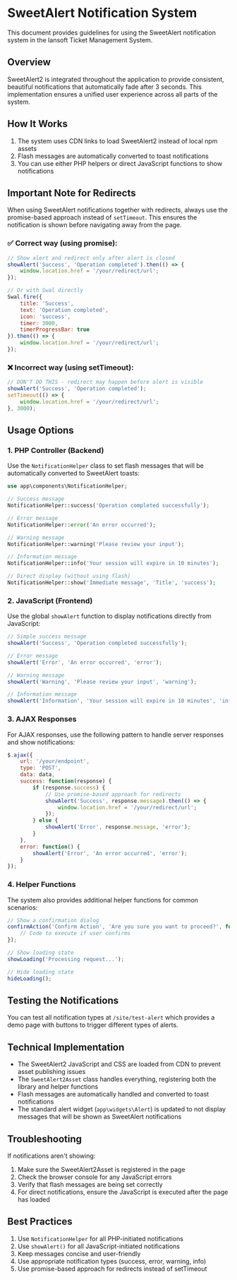 # SweetAlert Notification System

This document provides guidelines for using the SweetAlert notification system in the Iansoft Ticket Management System.

## Overview

SweetAlert2 is integrated throughout the application to provide consistent, beautiful notifications that automatically fade after 3 seconds. This implementation ensures a unified user experience across all parts of the system.

## How It Works

1. The system uses CDN links to load SweetAlert2 instead of local npm assets
2. Flash messages are automatically converted to toast notifications
3. You can use either PHP helpers or direct JavaScript functions to show notifications

## Important Note for Redirects

When using SweetAlert notifications together with redirects, always use the promise-based approach instead of `setTimeout`. This ensures the notification is shown before navigating away from the page.

### ✅ Correct way (using promise):
```javascript
// Show alert and redirect only after alert is closed
showAlert('Success', 'Operation completed').then(() => {
    window.location.href = '/your/redirect/url';
});

// Or with Swal directly
Swal.fire({
    title: 'Success',
    text: 'Operation completed',
    icon: 'success',
    timer: 3000,
    timerProgressBar: true
}).then(() => {
    window.location.href = '/your/redirect/url';
});
```

### ❌ Incorrect way (using setTimeout):
```javascript
// DON'T DO THIS - redirect may happen before alert is visible
showAlert('Success', 'Operation completed');
setTimeout(() => {
    window.location.href = '/your/redirect/url';
}, 3000);
```

## Usage Options

### 1. PHP Controller (Backend)

Use the `NotificationHelper` class to set flash messages that will be automatically converted to SweetAlert toasts:

```php
use app\components\NotificationHelper;

// Success message
NotificationHelper::success('Operation completed successfully');

// Error message
NotificationHelper::error('An error occurred');

// Warning message
NotificationHelper::warning('Please review your input');

// Information message
NotificationHelper::info('Your session will expire in 10 minutes');

// Direct display (without using flash)
NotificationHelper::show('Immediate message', 'Title', 'success');
```

### 2. JavaScript (Frontend)

Use the global `showAlert` function to display notifications directly from JavaScript:

```javascript
// Simple success message
showAlert('Success', 'Operation completed successfully');

// Error message
showAlert('Error', 'An error occurred', 'error');

// Warning message
showAlert('Warning', 'Please review your input', 'warning');

// Information message
showAlert('Information', 'Your session will expire in 10 minutes', 'info');
```

### 3. AJAX Responses

For AJAX responses, use the following pattern to handle server responses and show notifications:

```javascript
$.ajax({
    url: '/your/endpoint',
    type: 'POST',
    data: data,
    success: function(response) {
        if (response.success) {
            // Use promise-based approach for redirects
            showAlert('Success', response.message).then(() => {
                window.location.href = '/your/redirect/url';
            });
        } else {
            showAlert('Error', response.message, 'error');
        }
    },
    error: function() {
        showAlert('Error', 'An error occurred', 'error');
    }
});
```

### 4. Helper Functions

The system also provides additional helper functions for common scenarios:

```javascript
// Show a confirmation dialog
confirmAction('Confirm Action', 'Are you sure you want to proceed?', function() {
    // Code to execute if user confirms
});

// Show loading state
showLoading('Processing request...');

// Hide loading state
hideLoading();
```

## Testing the Notifications

You can test all notification types at `/site/test-alert` which provides a demo page with buttons to trigger different types of alerts.

## Technical Implementation

- The SweetAlert2 JavaScript and CSS are loaded from CDN to prevent asset publishing issues
- The `SweetAlert2Asset` class handles everything, registering both the library and helper functions
- Flash messages are automatically handled and converted to toast notifications
- The standard alert widget (`app\widgets\Alert`) is updated to not display messages that will be shown as SweetAlert notifications

## Troubleshooting

If notifications aren't showing:

1. Make sure the SweetAlert2Asset is registered in the page
2. Check the browser console for any JavaScript errors
3. Verify that flash messages are being set correctly
4. For direct notifications, ensure the JavaScript is executed after the page has loaded

## Best Practices

1. Use `NotificationHelper` for all PHP-initiated notifications
2. Use `showAlert()` for all JavaScript-initiated notifications
3. Keep messages concise and user-friendly
4. Use appropriate notification types (success, error, warning, info)
5. Use promise-based approach for redirects instead of setTimeout 